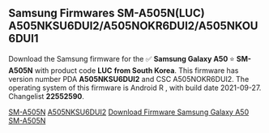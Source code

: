 <h2>Samsung Firmwares SM-A505N(LUC) A505NKSU6DUI2/A505NOKR6DUI2/A505NKOU6DUI1</h2>
Download the Samsung firmware for the ✅ <strong>Samsung Galaxy A50 </strong> ⭐ <strong>SM-A505N</strong> with product code <strong>LUC</strong> <strong> from South Korea</strong>. This firmware has version number PDA <strong>A505NKSU6DUI2</strong> and CSC A505NOKR6DUI2. The operating system of this firmware is Android R , with build date 2021-09-27. Changelist <strong>22552590</strong>.


[SM-A505N](https://samfirm.shop/samsung/model/SM-A505N)
[A505NKSU6DUI2](https://samfirm.shop/samsung/pda/A505NKSU6DUI2)
[Download Firmware Samsung Galaxy A50 SM-A505N](https://samfirm.shop/samsung/firmware/460797)
